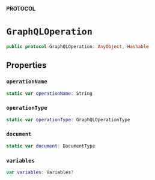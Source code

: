 **PROTOCOL**

# `GraphQLOperation`

```swift
public protocol GraphQLOperation: AnyObject, Hashable
```

## Properties
### `operationName`

```swift
static var operationName: String
```

### `operationType`

```swift
static var operationType: GraphQLOperationType
```

### `document`

```swift
static var document: DocumentType
```

### `variables`

```swift
var variables: Variables?
```
